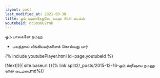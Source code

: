 ```yaml
---
layout: post
last_modified_at: 2021-03-30
title: ஓம் மஹாதேஜஸே நமஹ ௧௦௮ டைம்ஸ்
youtubeId: ocuos8U2rnk
---
```

 
 
 ஓம் பாலகனே நமஹ  
 
 -  பலத்தால் வீங்கியவர்களைக் கொல்வது யார் 
 
  
 
  
 
 
 
 
 
 


{% include youtubePlayer.html id=page.youtubeId %}
 
[Next]({{ site.baseurl }}{% link  split2/_posts/2015-12-16-ஓம் ஸ்ரீஷாய நமஹ ௧௦௮ டைம்ஸ்.md%})
 
